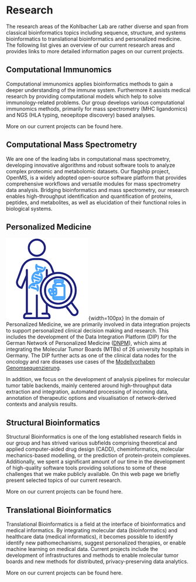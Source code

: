 # Research
The research areas of the Kohlbacher Lab are rather diverse and span from classical bioinformatics topics including sequence, structure, and systems bioinformatics to translational bioinformatics and personalized medicine. The following list gives an overview of our current research areas and provides links to more detailed information pages on our current projects.

## Computational Immunomics
Computational immunomics applies bioinformatics methods to gain a deeper understanding of the immune system. Furthermore it assists medical research by providing computational models which help to solve immunology-related problems. Our group develops various computational immunomics methods, primarily for mass spectrometry (MHC ligandomics) and NGS (HLA typing, neoepitope discovery) based analyses.

More on our current projects can be found here.

## Computational Mass Spectrometry
We are one of the leading labs in computational mass spectrometry, developing innovative algorithms and robust software tools to analyze complex proteomic and metabolomic datasets. Our flagship project, OpenMS, is a widely adopted open-source software platform that provides comprehensive workflows and versatile modules for mass spectrometry data analysis. Bridging bioinformatics and mass spectrometry, our research enables high-throughput identification and quantification of proteins, peptides, and metabolites, as well as elucidation of their functional roles in biological systems.

## Personalized Medicine
![](/images/icon/precision-medicine.png){width=100px}
In the domain of Personalized Medicine, we are primarily involved in data integration projects to support personalized clinical decision making and research.
This includes the development of the Data Integration Platform (DIP) for the German Network of Personalized Medicine ([DNPM](https://dnpm.de/de)), which aims at integrating the Molecular Tumor Boards (MTBs) of 26 university hospitals in Germany.
The DIP further acts as one of the clinical data nodes for the oncology and rare diseases use cases of the [Modellvorhaben Genomsequenzierung](https://www.bfarm.de/DE/Das-BfArM/Aufgaben/Modellvorhaben-Genomsequenzierung/_node.html).

In addition, we focus on the development of analysis pipelines for molecular tumor table backends, mainly centered around high-throughput data extraction and integration, automated processing of incoming data, annotation of therapeutic options and visualisation of network-derived contexts and analysis results.

## Structural Bioinformatics
Structural Bioinformatics is one of the long established research fields in our group and has strived various subfields comprising theoretical and applied computer-aided drug design (CADD), cheminformatics, molecular mechanics-based modelling, or the prediction of protein-protein complexes. Additionally, we spent a significant amount of our time in the development of high-quality software tools providing solutions to some of these challenges that we make publicly available. On this web page we briefly present selected topics of our current research.

More on our current projects can be found here.

## Translational Bioinformatics
Translational Bioinformatics is a field at the interface of bioinformatics and medical informatics. By integrating molecular data (bioinformatics) and healthcare data (medical informatics), it becomes possible to identify identify new pathomechanisms, suggest personalized therapies, or enable machine learning on medical data. Current projects include the development of infrastructures and methods to enable molecular tumor boards and new methods for distributed, privacy-preserving data analytics.

More on our current projects can be found here.
